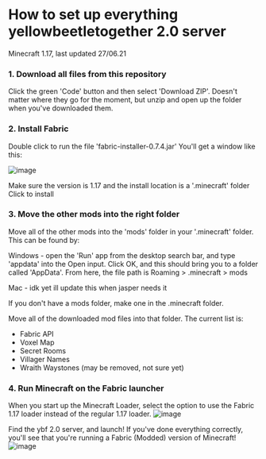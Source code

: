 # How to set up everything yellowbeetletogether 2.0 server 
Minecraft 1.17, last updated 27/06.21

### 1. Download all files from this repository
Click the green 'Code' button and then select 'Download ZIP'. Doesn't matter where they go for the moment, but unzip and open up the folder when you've downloaded them.

### 2. Install Fabric
Double click to run the file 'fabric-installer-0.7.4.jar'
You'll get a window like this:

![image](https://user-images.githubusercontent.com/64788100/123556763-ec986f80-d784-11eb-81a4-886beb37ef72.png)

Make sure the version is 1.17 and the install location is a '.minecraft' folder
Click to install

### 3. Move the other mods into the right folder
Move all of the other mods into the 'mods' folder in your '.minecraft' folder. This can be found by:

  Windows - open the 'Run' app from the desktop search bar, and type 'appdata' into the Open input. Click OK, and this should bring you to a folder called 'AppData'. From here, the file path is Roaming > .minecraft > mods
  
  Mac - idk yet ill update this when jasper needs it
  
If you don't have a mods folder, make one in the .minecraft folder.
  
Move all of the downloaded mod files into that folder. The current list is:
- Fabric API
- Voxel Map
- Secret Rooms
- Villager Names
- Wraith Waystones (may be removed, not sure yet)

### 4. Run Minecraft on the Fabric launcher
When you start up the Minecraft Loader, select the option to use the Fabric 1.17 loader instead of the regular 1.17 loader. 
![image](https://user-images.githubusercontent.com/64788100/123556918-cd4e1200-d785-11eb-8e0d-1f4ad619fea0.png)

Find the ybf 2.0 server, and launch!
If you've done everything correctly, you'll see that you're running a Fabric (Modded) version of Minecraft!
![image](https://user-images.githubusercontent.com/64788100/123557184-5d408b80-d787-11eb-89ad-824677b84e76.png)
